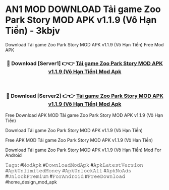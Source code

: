 # AN1 MOD DOWNLOAD Tải game Zoo Park Story MOD APK v1.1.9 (Vô Hạn Tiền) - 3kbjv
Download Tải game Zoo Park Story MOD APK v1.1.9 (Vô Hạn Tiền) Free Mod APK

<div align="center">
<h3>🔴 Download [Server1] 👉👉 <a href="https://apk-comot.site?title=Tải_game_Zoo_Park_Story_MOD_APK_v1.1.9_(Vô_Hạn_Tiền)">Tải game Zoo Park Story MOD APK v1.1.9 (Vô Hạn Tiền) Mod Apk</a></h3><br>

<h3>🔴 Download [Server2] 👉👉 <a href="https://apk-comot.site?title=Tải_game_Zoo_Park_Story_MOD_APK_v1.1.9_(Vô_Hạn_Tiền)">Tải game Zoo Park Story MOD APK v1.1.9 (Vô Hạn Tiền) Mod Apk</a></h3>
</div>


Free Download APK MOD Tải game Zoo Park Story MOD APK v1.1.9 (Vô Hạn Tiền)

Download Tải game Zoo Park Story MOD APK v1.1.9 (Vô Hạn Tiền) 

Free APK MOD Tải game Zoo Park Story MOD APK v1.1.9 (Vô Hạn Tiền) 

Download Tải game Zoo Park Story MOD APK v1.1.9 (Vô Hạn Tiền) Mod For Android

𝚃𝚊𝚐𝚜: #𝙼𝚘𝚍𝙰𝚙𝚔 #𝙳𝚘𝚠𝚗𝚕𝚘𝚊𝚍𝙼𝚘𝚍𝙰𝚙𝚔 #𝙰𝚙𝚔𝙻𝚊𝚝𝚎𝚜𝚝𝚅𝚎𝚛𝚜𝚒𝚘𝚗 #𝙰𝚙𝚔𝚄𝚗𝚕𝚒𝚖𝚒𝚝𝚎𝚍𝙼𝚘𝚗𝚎𝚢 #𝙰𝚙𝚔𝚄𝚗𝚕𝚘𝚌𝚔𝙰𝚕𝚕 #𝙰𝚙𝚔𝙽𝚘𝙰𝚍𝚜 #𝚄𝚗𝚕𝚘𝚌𝚔𝙿𝚛𝚎𝚖𝚒𝚞𝚖 #𝙵𝚘𝚛𝙰𝚗𝚍𝚛𝚘𝚒𝚍 #𝙵𝚛𝚎𝚎𝙳𝚘𝚠𝚗𝚕𝚘𝚊𝚍 #home_design_mod_apk